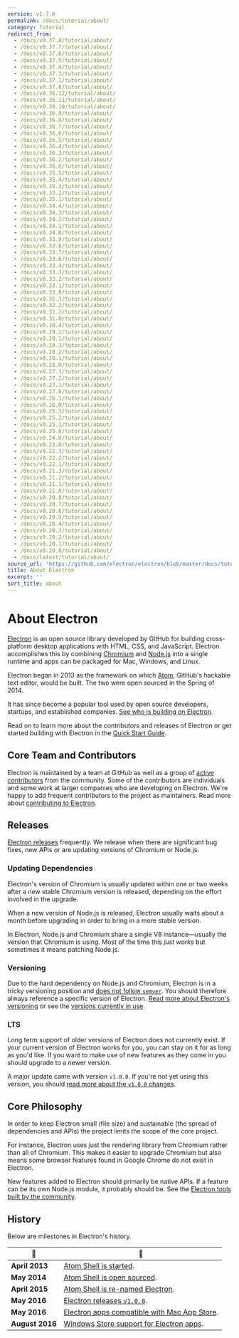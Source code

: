 ```yaml
---
version: v1.7.6
permalink: /docs/tutorial/about/
category: Tutorial
redirect_from:
  - /docs/v0.37.8/tutorial/about/
  - /docs/v0.37.7/tutorial/about/
  - /docs/v0.37.6/tutorial/about/
  - /docs/v0.37.5/tutorial/about/
  - /docs/v0.37.4/tutorial/about/
  - /docs/v0.37.3/tutorial/about/
  - /docs/v0.37.1/tutorial/about/
  - /docs/v0.37.0/tutorial/about/
  - /docs/v0.36.12/tutorial/about/
  - /docs/v0.36.11/tutorial/about/
  - /docs/v0.36.10/tutorial/about/
  - /docs/v0.36.9/tutorial/about/
  - /docs/v0.36.8/tutorial/about/
  - /docs/v0.36.7/tutorial/about/
  - /docs/v0.36.6/tutorial/about/
  - /docs/v0.36.5/tutorial/about/
  - /docs/v0.36.4/tutorial/about/
  - /docs/v0.36.3/tutorial/about/
  - /docs/v0.36.2/tutorial/about/
  - /docs/v0.36.0/tutorial/about/
  - /docs/v0.35.5/tutorial/about/
  - /docs/v0.35.4/tutorial/about/
  - /docs/v0.35.3/tutorial/about/
  - /docs/v0.35.2/tutorial/about/
  - /docs/v0.35.1/tutorial/about/
  - /docs/v0.34.4/tutorial/about/
  - /docs/v0.34.3/tutorial/about/
  - /docs/v0.34.2/tutorial/about/
  - /docs/v0.34.1/tutorial/about/
  - /docs/v0.34.0/tutorial/about/
  - /docs/v0.33.9/tutorial/about/
  - /docs/v0.33.8/tutorial/about/
  - /docs/v0.33.7/tutorial/about/
  - /docs/v0.33.6/tutorial/about/
  - /docs/v0.33.4/tutorial/about/
  - /docs/v0.33.3/tutorial/about/
  - /docs/v0.33.2/tutorial/about/
  - /docs/v0.33.1/tutorial/about/
  - /docs/v0.33.0/tutorial/about/
  - /docs/v0.32.3/tutorial/about/
  - /docs/v0.32.2/tutorial/about/
  - /docs/v0.31.2/tutorial/about/
  - /docs/v0.31.0/tutorial/about/
  - /docs/v0.30.4/tutorial/about/
  - /docs/v0.29.2/tutorial/about/
  - /docs/v0.29.1/tutorial/about/
  - /docs/v0.28.3/tutorial/about/
  - /docs/v0.28.2/tutorial/about/
  - /docs/v0.28.1/tutorial/about/
  - /docs/v0.28.0/tutorial/about/
  - /docs/v0.27.3/tutorial/about/
  - /docs/v0.27.2/tutorial/about/
  - /docs/v0.27.1/tutorial/about/
  - /docs/v0.27.0/tutorial/about/
  - /docs/v0.26.1/tutorial/about/
  - /docs/v0.26.0/tutorial/about/
  - /docs/v0.25.3/tutorial/about/
  - /docs/v0.25.2/tutorial/about/
  - /docs/v0.25.1/tutorial/about/
  - /docs/v0.25.0/tutorial/about/
  - /docs/v0.24.0/tutorial/about/
  - /docs/v0.23.0/tutorial/about/
  - /docs/v0.22.3/tutorial/about/
  - /docs/v0.22.2/tutorial/about/
  - /docs/v0.22.1/tutorial/about/
  - /docs/v0.21.3/tutorial/about/
  - /docs/v0.21.2/tutorial/about/
  - /docs/v0.21.1/tutorial/about/
  - /docs/v0.21.0/tutorial/about/
  - /docs/v0.20.8/tutorial/about/
  - /docs/v0.20.7/tutorial/about/
  - /docs/v0.20.6/tutorial/about/
  - /docs/v0.20.5/tutorial/about/
  - /docs/v0.20.4/tutorial/about/
  - /docs/v0.20.3/tutorial/about/
  - /docs/v0.20.2/tutorial/about/
  - /docs/v0.20.1/tutorial/about/
  - /docs/v0.20.0/tutorial/about/
  - /docs/latest/tutorial/about/
source_url: 'https://github.com/electron/electron/blob/master/docs/tutorial/about.md'
title: About Electron
excerpt: ''
sort_title: about
---
```




<!--


                                      ::::
                                    :o+//+o:
                                    +o    oo-
                                    :o+//oo/+o/
                                      -::-   -oo:
                                               /s/
                      -::::::::-                :s/  :::--
                  :+oo+////////+:        -:/+oo/ :s:-///++oo+:
                /o+:                -/+oo+/:-     +o-      -:+o:
               /s:              -:+o+/:           -o+         :s/
              -s/            -/oo/:                /s-         +s-
              -s/         -/oo/-                   -s/         /s-
               oo       :+o/-                       oo         oo
               -s/    :oo/                          /s-       /s-
                :s/ :oo:              -::-          /s-      /s:
                  -+o/               /ssss/         :s:    -+o-
                 :o+--               /ssss/         :s:   :o+-
                :s/  +o:              -::-          /s-   --
               -s/    :+o/-                         /s-
               oo       -+o+-                       oo
              -s/         -/oo/-                   -s/
             -+soo+:         -/oo/:                /s-      /oooo+-
             o+   :s:           -:+o+/:-          -o+      /s:  -oo
             oo:--/s:       ::      -:+oo+/:-     -/-      /s/--:o+
              :+++/-        :s:          -:/+ooo++//////++oo//+o+:
                             /s:                --::::::--
                              /s/              /s-
                               :oo:          :oo:
                                 /oo/-    -/oo/
                                   -/+oooo+/-





                   _______  _______  _______  _______  __
                  |       ||       ||       ||       ||  |
                  |  _____||_     _||   _   ||    _  ||  |
                  | |_____   |   |  |  | |  ||   |_| ||  |
                  |_____  |  |   |  |  |_|  ||    ___||__|
                   _____| |  |   |  |       ||   |     __
                  |_______|  |___|  |_______||___|    |__|


    This file is generated automatically, so it should not be edited.

    To make changes, head over to the electron/electron repository:

    https://github.com/electron/electron/blob/master/docs/tutorial/about.md

    Thanks!

-->
# About Electron

[Electron](https://electron.atom.io) is an open source library developed by GitHub for building cross-platform desktop applications with HTML, CSS, and JavaScript. Electron accomplishes this by combining [Chromium](https://www.chromium.org/Home) and [Node.js](https://nodejs.org) into a single runtime and apps can be packaged for Mac, Windows, and Linux.

Electron began in 2013 as the framework on which [Atom](https://atom.io), GitHub's hackable text editor, would be built. The two were open sourced in the Spring of 2014.

It has since become a popular tool used by open source developers, startups, and established companies. [See who is building on Electron](https://electron.atom.io/apps/).

Read on to learn more about the contributors and releases of Electron or get started building with Electron in the [Quick Start Guide]({{site.baseurl}}/docs/tutorial/quick-start).

## Core Team and Contributors

Electron is maintained by a team at GitHub as well as a group of [active contributors](https://github.com/electron/electron/graphs/contributors) from the community. Some of the contributors are individuals and some work at larger companies who are developing on Electron. We're happy to add frequent contributors to the project as maintainers. Read more about [contributing to Electron](https://github.com/electron/electron/blob/master/CONTRIBUTING.md).

## Releases

[Electron releases](https://github.com/electron/electron/releases) frequently. We release when there are significant bug fixes, new APIs or are updating versions of Chromium or Node.js.

### Updating Dependencies

Electron's version of Chromium is usually updated within one or two weeks after a new stable Chromium version is released, depending on the effort involved in the upgrade.

When a new version of Node.js is released, Electron usually waits about a month before upgrading in order to bring in a more stable version.

In Electron, Node.js and Chromium share a single V8 instance—usually the version that Chromium is using. Most of the time this _just works_ but sometimes it means patching Node.js.

### Versioning

Due to the hard dependency on Node.js and Chromium, Electron is in a tricky versioning position and [does not follow `semver`](http://semver.org). You should therefore always reference a specific version of Electron. [Read more about Electron's versioning](https://electron.atom.io/docs/tutorial/electron-versioning/) or see the [versions currently in use](https://electron.atom.io/#electron-versions).

### LTS

Long term support of older versions of Electron does not currently exist. If your current version of Electron works for you, you can stay on it for as long as you'd like. If you want to make use of new features as they come in you should upgrade to a newer version.

A major update came with version `v1.0.0`. If you're not yet using this version, you should [read more about the `v1.0.0` changes](https://electron.atom.io/blog/2016/05/11/electron-1-0).

## Core Philosophy

In order to keep Electron small (file size) and sustainable (the spread of dependencies and APIs) the project limits the scope of the core project.

For instance, Electron uses just the rendering library from Chromium rather than all of Chromium. This makes it easier to upgrade Chromium but also means some browser features found in Google Chrome do not exist in Electron.

New features added to Electron should primarily be native APIs. If a feature can be its own Node.js module, it probably should be. See the [Electron tools built by the community](https://electron.atom.io/community).

## History

Below are milestones in Electron's history.

| :calendar: | :tada: |
| --- | --- |
| **April 2013** | [Atom Shell is started](https://github.com/electron/electron/commit/6ef8875b1e93787fa9759f602e7880f28e8e6b45). |
| **May 2014** | [Atom Shell is open sourced](http://blog.atom.io/2014/05/06/atom-is-now-open-source.html). |
| **April 2015** | [Atom Shell is re-named Electron](https://github.com/electron/electron/pull/1389). |
| **May 2016** | [Electron releases `v1.0.0`](https://electron.atom.io/blog/2016/05/11/electron-1-0). |
| **May 2016** | [Electron apps compatible with Mac App Store](https://electron.atom.io/docs/tutorial/mac-app-store-submission-guide). |
| **August 2016** | [Windows Store support for Electron apps](https://electron.atom.io/docs/tutorial/windows-store-guide). |
